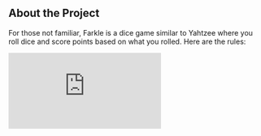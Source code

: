 ## About the Project

For those not familiar, Farkle is a dice game similar to Yahtzee where you roll dice and score points based on what you rolled. Here are the rules:


![Rules](https://github.com/Kmarspython/Farkle/blob/main/Farkle/Images/Farkle%20Rules.pdf)
